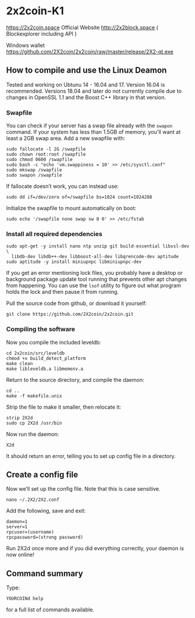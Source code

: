 # 2x2coin-K1


https://2x2coin.space     Official Website
http://2x2block.space     ( Blockexplorer including API )

Windows wallet https://github.com/2X2coin/2x2coin/raw/master/release/2X2-qt.exe

## How to compile and use the Linux Deamon
Tested and working on Ubtunu 14 - 16.04 and 17.  Version 16.04 is recommended.
Versions 18.04 and later do not currently compile due to changes in OpenSSL 1.1
and the Boost C++ library in that version.

### Swapfile

You can check if your server has a swap file already with the ```swapon``` command.  If your system has less than 1.5GB of memory, you'll want at least a 2GB swap area.  Add a new swapfile with:
```
sudo fallocate -l 2G /swapfile
sudo chown root:root /swapfile
sudo chmod 0600 /swapfile
sudo bash -c "echo 'vm.swappiness = 10' >> /etc/sysctl.conf"
sudo mkswap /swapfile
sudo swapon /swapfile
```
If fallocate doesn’t work, you can instead use:
```
sudo dd if=/dev/zero of=/swapfile bs=1024 count=1024288
```
Initialize the swapfile to mount automatically on boot:
```
sudo echo '/swapfile none swap sw 0 0' >> /etc/fstab
```

### Install all required dependencies

```sudo apt-get update && sudo apt-get upgrade
sudo apt-get -y install nano ntp unzip git build-essential libssl-dev \ 
  libdb-dev libdb++-dev libboost-all-dev libqrencode-dev aptitude
sudo aptitude -y install miniupnpc libminiupnpc-dev
```
If you get an error mentioning lock files, you probably have a desktop or background package update tool running that prevents other apt changes from happening.  You can use the ```lsof``` utility to figure out what program holds the lock and then pause it from running.

Pull the source code from github, or download it yourself:
```
git clone https://github.com/2X2coin/2x2coin.git
```

### Compiling the software

Now you compile the included leveldb:
```
cd 2x2coin/src/leveldb
chmod +x build_detect_platform
make clean
make libleveldb.a libmemenv.a
```
Return to the source directory, and compile the daemon:
```
cd ..
make -f makefile.unix
```
Strip the file to make it smaller, then relocate it:
```
strip 2X2d
sudo cp 2X2d /usr/bin
```
Now run the daemon:
```
X2d
```
It should return an error, telling you to set up config file in a directory. 

## Create a config file

Now we’ll set up the config file. Note that this is case sensitive.
```
nano ~/.2X2/2X2.conf
```
Add the following, save and exit:
```
daemon=1
server=1
rpcuser=(username)
rpcpassword=(strong password)
```
Run 2X2d once more and if you did everything correctly, your daemon is now online! 
## Command summary
Type:
```
YOURCOINd help
```
for a full list of commands available.
